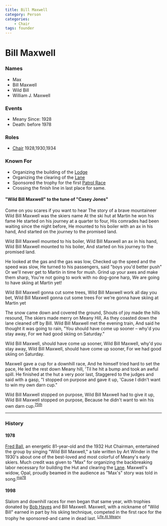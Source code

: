 ```yaml
---
title: Bill Maxwell
category: Person
categories:
    - Chair
tags: founder
---
```

# Bill Maxwell
### Names
- Max
- Bill Maxwell
- Wild Bill
- William J. Maxwell

### Events
- Meany Since: 1928
- Death: before 1978

### Roles
- [Chair](/Person/Chair) 1928,1930,1934

### Known For
- Organizing the building of the [Lodge](/Lodge)
- Organizing the clearing of the [Lane](/Run/Lane)
- Sponsored the trophy for the first [Patrol Race](/Event/Patrol-Race)
- Crossing the finish line in last place for same.

#### "Wild Bill Maxwell" to the tune of "Casey Jones"

Come on you scares if you want to hear
The story of a brave mountaineer
Wild Bill Maxwell was the skiers name
At the ski hut at Martin he won his fame
He started on his journey at a quarter to four,
His comrades had been waiting since the night before,
He mounted to his boiler with an ax in his hand,
And started on the journey to the promised land.

Wild Bill Maxwell mounted to his boiler,
Wild Bill Maxwell an ax in his hand,
Wild Bill Maxwell mounted to his boiler,
And started on his journey to the promised land.

He looked at the gas and the gas was low,
Checked up the speed and the speed was slow,
He turned to his passengers, said "boys you'd better push"
Or we'll never get to Martin in time for mush.
Grind up your axes and make them sharp,
You're not going to work with no dog-gone harp,
We are going to have skiing at Martin yet!

Wild Bill Maxwell gonna cut some trees,
Wild Bill Maxwell  work all day you bet,
Wild Bill Maxwell  gonna cut some trees
For we're gonna have skiing at Martin yet

The snow came down and covered the ground,
Shouts of joy made the hills resound,
The skiers made merry on Meany Hill,
As they coasted down the lane cleaned off by Bill.
Wild Bill Maxwell met the evening train,
And said he thought it was going to rain,
"You should have come up sooner – why'd you stay away,
For we had good skiing on Saturday."

Wild Bill Maxwell, should have come up sooner,
Wild Bill Maxwell, why'd you stay away,
Wild Bill Maxwell, should have come up sooner,
For we had good skiing on Saturday.

Maxwell gave a cup for a downhill race,
And he himself tried hard to set the pace,
He led the rest down Meany hill,
'Til he hit a bump and took an awful spill.
He finished at the hut a very poor last,
Staggered to the judges and said with a gasp,
"I stopped on purpose and gave it up,
'Cause I didn't want to win my own darn cup."

Wild Bill Maxwell stopped on purpose,
Wild Bill Maxwell had to give it up,
Wild Bill Maxwell stopped on purpose,
Because he didn't want to win his own darn cup.<sup>[75th][]</sup>

---
### History
#### 1978

[Fred Ball](/Person/Fred-Ball), an energetic 81-year-old and the 1932 Hut Chairman, entertained the group by singing "Wild Bill Maxwell," a tale written by Art Winder in the 1930's about one of the best-loved and most colorful of Meany's early skiers. Much credit was given to "Max" for organizing the backbreaking labor necessary for building the Hut and clearing the [Lane](/Run/Lane). Maxwell's widow, Opal, proudly beamed in the audience as "Max's" story was told in song.<sup>[ma78][]</sup>

#### 1998

Slalom and downhill races for men began that same year, with trophies donated by [Bob Hayes](/Person/Robert-Hayes) and Bill Maxwell. Maxwell, with a nickname of "Wild Bill" earned in part by his skiing technique, competed in the first race for the trophy he sponsored-and came in dead last. <sup>[Life At Meany][life]</sup>


[75th]: /Anniversary#75th
[life]: /Life-At-Meany-Ski-Hut
[ma78]: /Mountaineer-Annual#1978
